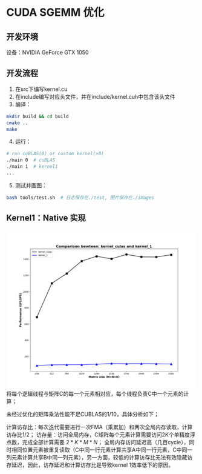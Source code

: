 # CUDA SGEMM 优化
## 开发环境
设备：NVIDIA GeForce GTX 1050

## 开发流程
1. 在src下编写kernel.cu
2. 在include编写对应头文件，并在include/kernel.cuh中包含该头文件
3. 编译：
```bash
mkdir build && cd build
cmake ..
make
```
4. 运行：
```bash
# run cuBLAS(0) or custom kernel(>0)
./main 0  # cuBLAS
./main 1  # kernel1
...
```
5. 测试并画图：
```bash
bash tools/test.sh  # 日志保存在./test, 图片保存在./images
```

## Kernel1：Native 实现
![](./images/kernel_culas_vs_1.png)
将每个逻辑线程与矩阵C的每一个元素相对应，每个线程负责C中一个元素的计算；

未经过优化的矩阵乘法性能不足CUBLAS的1/10，具体分析如下；

计算访存比：每次迭代需要进行一次FMA（乘累加）和两次全局内存读取，计算访存比1/2；
访存量：访问全局内存，C矩阵每个元素计算需要访问2K个单精度浮点数，完成全部计算需要 $2*K*M*N$；
全局内存访问延迟高（几百cycle），同时相同位置元素被重复读取（C中同一行元素计算共享A中同一行元素，C中同一列元素计算共享B中同一列元素），另一方面，较低的计算访存比无法有效隐藏访存延迟，因此，访存延迟和计算访存比是导致kernel 1效率低下的原因。
